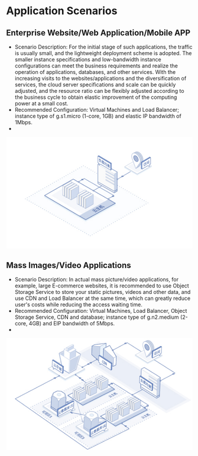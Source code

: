 # Application Scenarios
## Enterprise Website/Web Application/Mobile APP
* Scenario Description: For the initial stage of such applications, the traffic is usually small, and the lightweight deployment scheme is adopted. The smaller instance specifications and low-bandwidth instance configurations can meet the business requirements and realize the operation of applications, databases, and other services. With the increasing visits to the websites/applications and the diversification of services, the cloud server specifications and scale can be quickly adjusted, and the resource ratio can be flexibly adjusted according to the business cycle to obtain elastic improvement of the computing power at a small cost.
* Recommended Configuration: Virtual Machines and Load Balancer; instance type of g.s1.micro (1-core, 1GB) and elastic IP bandwidth of 1Mbps.
*
![](../../../../image/vm/Scenarios-Web.png)

## Mass Images/Video Applications

* Scenario Description: In actual mass picture/video applications, for example,  large E-commerce websites, it is recommended to use Object Storage Service to store your static pictures, videos and other data, and use CDN and Load Balancer at the same time, which can greatly reduce user's costs while reducing the access waiting time.
* Recommended Configuration: Virtual Machines, Load Balancer, Object Storage Service, CDN and database; instance type of g.n2.medium (2-core, 4GB) and EIP bandwidth of 5Mbps.
*
![](../../../../image/vm/Scenarios-Image.png)
